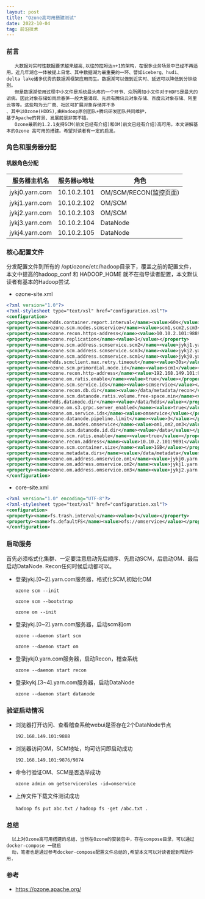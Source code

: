 ```yaml
---
layout: post
title: "Ozone高可用搭建测试"
date: 2022-10-04
tag: 前沿技术
---
```


### 前言

```
   大数据对实时性数据要求越来越高,以往的拉姆达n+1的架构，在很多业务场景中已经不再适用。近几年湖仓一体被提上日常、其中数据湖为最重要的一环、譬如iceberg、hudi、
delta lake诸多优秀的数据湖框架应用而生。数据湖可以做到近实时、延迟可以降低到分钟级别。
   但是数据湖使用过程中小文件是系统最头疼的一个环节、众所周知小文件对于HDFS是最大的诟病。因此对象存储如雨后春笋一般大量涌现、先后有腾讯云对象存储、百度云对象存储、阿里云等等。这些均为云厂商、社区可扩展对象存储并不多
、其中以Ozone(HDDS),由Hadoop原创团队+腾讯研发团队共同维护，
基于Apache的背景、发展前景非常不错。
   Ozone最新的1.2.1支持SCM(前文已经有介绍)和OM(前文已经有介绍)高可用。本文讲解基本的Ozone 高可用的搭建。希望对读者有一定的启发。
```



### 角色和服务器分配
  ####  机器角色分配

| 服务器主机名   | 服务器ip地址 | 角色                   |
| -------------- | ------------ | ---------------------- |
| jykj0.yarn.com | 10.10.2.101  | OM/SCM/RECON(监控页面) |
| jykj1.yarn.com | 10.10.2.102  | OM/SCM                 |
| jykj2.yarn.com | 10.10.2.103  | OM/SCM                 |
| jykj3.yarn.com | 10.10.2.104  | DataNode               |
| jykj4.yarn.com | 10.10.2.105  | DataNode               |

### 核心配置文件

  分发配置文件到所有的 /opt/ozone/etc/hadoop目录下，覆盖之前的配置文件，本文中提高的hadoop_conf 和 HADOOP_HOME 就不在指导读者配置，本文默认读者有基本的Hadoop尝试.

 * ozone-site.xml

   

 ```xml
<?xml version="1.0"?>
<?xml-stylesheet type="text/xsl" href="configuration.xsl"?>
<configuration>
<property><name>hdds.container.report.interval</name><value>60s</value></property>
<property><name>ozone.scm.nodes.scmservice</name><value>scm1,scm2,scm3</value></property>
<property><name>ozone.recon.https-address</name><value>10.10.2.101:9889</value></property>
<property><name>ozone.replication</name><value>1</value></property>
<property><name>ozone.scm.address.scmservice.scm2</name><value>jykj1.yarn.com</value></property>
<property><name>ozone.scm.address.scmservice.scm3</name><value>jykj2.yarn.com</value></property>
<property><name>ozone.scm.address.scmservice.scm1</name><value>jykj0.yarn.com</value></property>
<property><name>hdds.scmclient.max.retry.timeout</name><value>30s</value></property>
<property><name>ozone.scm.primordial.node.id</name><value>scm1</value></property>
<property><name>ozone.recon.http-address</name><value>192.168.149.101:9888</value></property>
<property><name>ozone.om.ratis.enable</name><value>true</value></property>
<property><name>ozone.scm.service.ids</name><value>scmservice</value></property>
<property><name>ozone.recon.db.dir</name><value>/data/metadata/recon</value></property>
<property><name>ozone.scm.datanode.ratis.volume.free-space.min</name><value>10MB</value></property>
<property><name>hdds.datanode.dir</name><value>/data/hdds</value></property>
<property><name>ozone.om.s3.grpc.server_enabled</name><value>true</value></property>
<property><name>ozone.om.service.ids</name><value>omservice</value></property>
<property><name>ozone.datanode.pipeline.limit</name><value>3</value></property>
<property><name>ozone.om.nodes.omservice</name><value>om1,om2,om3</value></property>
<property><name>ozone.scm.datanode.id.dir</name><value>/data</value></property>
<property><name>ozone.scm.ratis.enable</name><value>true</value></property>
<property><name>ozone.recon.address</name><value>10.10.2.101:9891</value></property>
<property><name>ozone.scm.container.size</name><value>1GB</value></property>
<property><name>ozone.metadata.dirs</name><value>/data/metadata</value></property>
<property><name>ozone.om.address.omservice.om1</name><value>jykj0.yarn.com</value></property>
<property><name>ozone.om.address.omservice.om2</name><value>jykj1.yarn.com</value></property>
<property><name>ozone.om.address.omservice.om3</name><value>jykj2.yarn.com</value></property>
</configuration>
 ```
 * core-site.xml

   
  ```xml
<?xml version="1.0" encoding="UTF-8"?>
<?xml-stylesheet type="text/xsl" href="configuration.xsl"?>
<configuration>
<property><name>fs.trash.interval</name><value>1</value></property>
<property><name>fs.defaultFS</name><value>ofs://omservice</value></property>
</configuration>
  ```

### 启动服务

   首先必须格式化集群、一定要注意启动先后顺序、先启动SCM，后启动OM、最后启动DataNode. Recon任何时候启动都可以。

  * 登录jykj.[0~2].yarn.com服务器，格式化SCM,初始化OM
    
    `ozone scm --init`
    
    `ozone scm --bootstrap`
    
    `ozone om --init`
    
  * 登录jykj.[0~2].yarn.com服务器，启动scm和om
    
    
    
    `ozone --daemon start scm`
    
    `ozone --daemon start om`
    
 * 登录jykj0.yarn.com服务器，启动Recon，稽查系统
   
   
   
   `ozone --daemon start recon`
   
  * 登录kykj.[3~4].yarn.com服务器，启动DataNode
    
    
    
    `ozone --daemon start datanode`

### 验证启动情况

 * 浏览器打开访问、查看稽查系统webui是否存在2个DataNode节点

    `192.168.149.101:9888`

 * 浏览器访问OM，SCM地址，均可访问即启动成功

   `192.168.149.101:9876/9874`

 * 命令行验证OM、SCM是否选举成功 
   
   `ozone admin om getserviceroles -id=omservice`

* 上传文件下载文件测试成功 
  
   `hadoop fs put abc.txt /`
   `hadoop fs -get /abc.txt .`



### 总结

      以上对Ozone高可用搭建的总结、当然在Ozone的安装包中，存在compose目录，可以通过docker-compose 一键启
      动，笔者也是通过参考docker-compose配置文件总结的,希望本文可以对读者起到帮助作用.

### 参考

* https://ozone.apache.org/